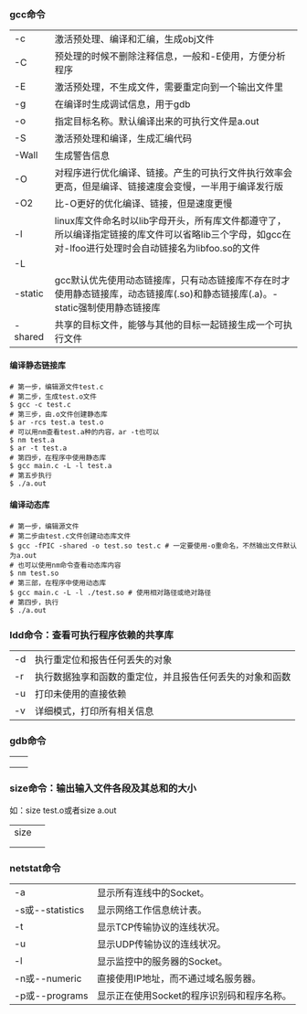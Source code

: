 ### gcc命令

|         |                                                              |
| ------- | ------------------------------------------------------------ |
| -c      | 激活预处理、编译和汇编，生成obj文件                          |
| -C      | 预处理的时候不删除注释信息，一般和-E使用，方便分析程序       |
| -E      | 激活预处理，不生成文件，需要重定向到一个输出文件里           |
| -g      | 在编译时生成调试信息，用于gdb                                |
| -o      | 指定目标名称。默认编译出来的可执行文件是a.out                |
| -S      | 激活预处理和编译，生成汇编代码                               |
| -Wall   | 生成警告信息                                                 |
| -O      | 对程序进行优化编译、链接。产生的可执行文件执行效率会更高，但是编译、链接速度会变慢，一半用于编译发行版 |
| -O2     | 比-O更好的优化编译、链接，但是速度更慢                       |
| -l      | linux库文件命名时以lib字母开头，所有库文件都遵守了，所以编译指定链接的库文件可以省略lib三个字母，如gcc在对-lfoo进行处理时会自动链接名为libfoo.so的文件 |
| -L      |                                                              |
| -static | gcc默认优先使用动态链接库，只有动态链接库不存在时才使用静态链接库，动态链接库(.so)和静态链接库(.a)。-static强制使用静态链接库 |
| -shared | 共享的目标文件，能够与其他的目标一起链接生成一个可执行文件   |
#### 编译静态链接库

```shell
# 第一步，编辑源文件test.c
# 第二步，生成test.o文件
$ gcc -c test.c
# 第三步，由.o文件创建静态库
$ ar -rcs test.a test.o
# 可以用nm查看test.a种的内容，ar -t也可以
$ nm test.a
$ ar -t test.a
# 第四步，在程序中使用静态库
$ gcc main.c -L -l test.a
# 第五步执行
$ ./a.out
```

#### 编译动态库

```shell
# 第一步，编辑源文件
# 第二步由test.c文件创建动态库文件
$ gcc -fPIC	-shared -o test.so test.c # 一定要使用-o重命名，不然输出文件默认为a.out
# 也可以使用nm命令查看动态库内容
$ nm test.so
# 第三部，在程序中使用动态库
$ gcc main.c -L -l ./test.so # 使用相对路径或绝对路径
# 第四步，执行
$ ./a.out
```

### ldd命令：查看可执行程序依赖的共享库

|      |                                                          |
| ---- | -------------------------------------------------------- |
| -d   | 执行重定位和报告任何丢失的对象                           |
| -r   | 执行数据独享和函数的重定位，并且报告任何丢失的对象和函数 |
| -u   | 打印未使用的直接依赖                                     |
| -v   | 详细模式，打印所有相关信息                               |

### gdb命令

|      |      |
| ---- | ---- |
|      |      |
|      |      |
|      |      |



### size命令：输出输入文件各段及其总和的大小

如：size test.o或者size a.out

|      |      |
| ---- | ---- |
| size |      |
|      |      |
|      |      |

### netstat命令

|                  |                                            |
| ---------------- | ------------------------------------------ |
| -a               | 显示所有连线中的Socket。                   |
| -s或--statistics | 显示网络工作信息统计表。                   |
| -t               | 显示TCP传输协议的连线状况。                |
| -u               | 显示UDP传输协议的连线状况。                |
| -l               | 显示监控中的服务器的Socket。               |
| -n或--numeric    | 直接使用IP地址，而不通过域名服务器。       |
| -p或--programs   | 显示正在使用Socket的程序识别码和程序名称。 |

